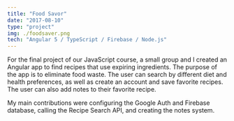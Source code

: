 ```yaml
---
title: "Food Savor"
date: "2017-08-10"
type: "project"
img: ./foodsaver.png
tech: "Angular 5 / TypeScript / Firebase / Node.js"
---
```


For the final project of our JavaScript course, a small group and I created an Angular app to find recipes that use expiring ingredients. The purpose of the app is to eliminate food waste. The user can search by different diet and health preferences, as well as create an account and save favorite recipes. The user can also add notes to their favorite recipe.

My main contributions were configuring the Google Auth and Firebase database, calling the Recipe Search API, and creating the notes system. 
